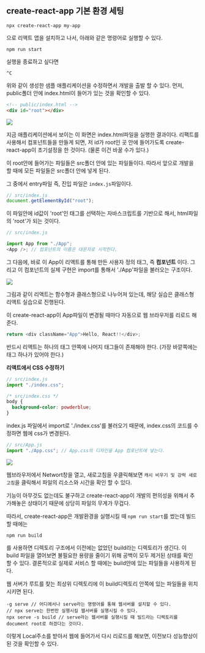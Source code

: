 ## create-react-app 기본 환경 세팅

```
npx create-react-app my-app
```

으로 리액트 앱을 설치하고 나서, 아래와 같은 명령어로 실행할 수 있다.

```
npm run start
```

실행을 종료하고 싶다면

```
^C
```

위와 같이 생성한 샘플 애플리케이션을 수정하면서 개발을 출발 할 수 있다.
먼저, public폴더 안에 index.html이 들어가 있는 것을 확인할 수 있다.

```html
<!-- public/index.html -->
<div id="root"></div>
```

![](https://velog.velcdn.com/images/ninto_2/post/99b2e17a-b7b0-4275-bdcd-e3868760c1c7/image.png)

지금 애플리케이션에서 보이는 이 화면은 index.html파일을 실행한 결과이다.
리팩트를 사용해서 컴포넌트들을 만들게 되면, 저 id가 root인 곳 안에 들어가도록 create-react-app이 초기설정을 한 것이다. (물론 이건 바꿀 수가 있다.)

이 root안에 들어가는 파일들은 src폴더 안에 있는 파일들이다.
따라서 앞으로 개발을 할 때에 모든 파일들은 src폴더 안에 넣게 된다.

그 중에서 entry파일 즉, 진입 파일은 `index.js`파일이다.

```js
// src/index.js
document.getElementById("root");
```

이 파일안에 id값이 'root'인 태그를 선택하는 자바스크립트를 기반으로 해서, html파일의 'root'가 되는 것이다.

```js
// src/index.js

import App from "./App";
<App />; // 컴포넌트의 이름은 대문자로 시작한다.
```

그 다음에, 바로 이 App이 리액트를 통해 만든 사용자 정의 태그, 즉 **컴포넌트** 이다.
그리고 이 컴포넌트의 실제 구현은 import를 통해서 './App'파일을 불러오는 구조이다.

![](https://velog.velcdn.com/images/ninto_2/post/73ca76b9-90a1-47c5-880c-6c3e85c5cd0b/image.png)

그림과 같이 리액트는 함수형과 클래스형으로 나누어져 있는데, 해당 실습은 클래스형 리액트 실습으로 진행된다.

이 create-react-app이 App파일이 변경될 때마다 자동으로 웹 브라우저를 리로드 해준다.

```js
return <div className="App">Hello, React!!</div>;
```

반드시 리액트는 하나의 태그 안쪽에 나머지 태그들이 존재해야 한다. (가장 바깥쪽에는 태그 하나가 있어야 한다.)

**리액트에서 CSS 수정하기**

```js
// src/index.js
import "./index.css";
```

```css
/* src/index.css */
body {
  background-color: powderblue;
}
```

index.js 파일에서 import로 './index.css'를 불러오기 때문에, index.css의 코드를 수정하면 웹에 css가 변경된다.

```js
// src/App.js
import "./App.css"; // App.css의 디자인을 App 컴포넌트에 넣는다.
```

![](https://velog.velcdn.com/images/ninto_2/post/7d85144a-dd8d-4e49-9a49-e93022400dbe/image.png)

웹브라우저에서 Networt창을 열고, 새로고침을 우클릭해보면 `캐시 비우기 및 강력 새로고침`을 클릭해서 파일의 리소스와 시간을 확인 할 수 있다.

기능이 아무것도 없는데도 불구하고 create-react-app이 개발의 편의성을 위해서 추가해놓은 상태이기 때문에 상당히 파일의 무게가 무겁다.

따라서, create-react-app은 개발환경을 실행시킬 때 `npm run start`를 썼는데 빌드 할 때에는

```
npm run build
```

를 사용하면 디렉토리 구조에서 이전에는 없었던 build라는 디렉토리가 생긴다.
이 build 파일을 열어보면 불필요한 용량을 줄이기 위해 공백이 모두 제거된 상태를 확인 할 수 있다.
결론적으로 실제로 서비스 할 때에는 build안에 있는 파일들을 사용하게 된다.

웹 서버가 루트를 찾는 최상위 디렉토리에 이 build디렉토리 안쪽에 있는 파일들을 위치시키면 된다.

```
-g serve // 어디에서나 serve라는 명령어를 통해 웹서버를 설치할 수 있다.
// npx serve는 한번만 실행시킬 웹서버를 실행시킬 수 있다.
npx serve -s build // serve라는 웹서버를 실행시킬 때 빌드라는 디렉토리를 document root로 하겠다는 것이다.
```

이렇게 Local주소를 받아서 웹에 들어가서 다시 리로드를 해보면, 이전보다 성능향상이 된 것을 확인할 수 있다.
